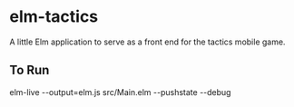 # elm-tactics
A little Elm application to serve as a front end for the tactics mobile game.


## To Run
elm-live --output=elm.js src/Main.elm --pushstate --debug